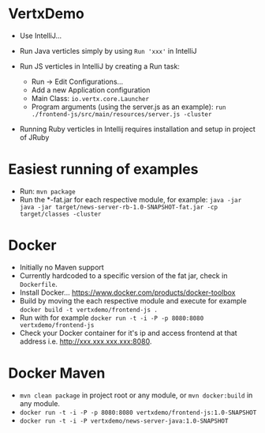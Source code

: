 # VertxDemo

* Use IntelliJ...

* Run Java verticles simply by using `Run 'xxx'` in IntelliJ

* Run JS verticles in IntelliJ by creating a Run task:
    - Run -> Edit Configurations...
    - Add a new Application configuration
    - Main Class: ```io.vertx.core.Launcher```
    - Program arguments (using the server.js as an example): ```run ./frontend-js/src/main/resources/server.js -cluster```
    
* Running Ruby verticles in Intellij requires installation and setup in project of JRuby
    
# Easiest running of examples
* Run: `mvn package`
* Run the *-fat.jar for each respective module, for example: 
`java -jar java -jar target/news-server-rb-1.0-SNAPSHOT-fat.jar -cp target/classes -cluster`  
  
# Docker
  * Initially no Maven support
  * Currently hardcoded to a specific version of the fat jar, check in `Dockerfile`.
  * Install Docker... <https://www.docker.com/products/docker-toolbox>
  * Build by moving the each respective module and execute for example `docker build -t vertxdemo/frontend-js .`
  * Run with for example `docker run -t -i -P -p 8080:8080 vertxdemo/frontend-js`
  * Check your Docker container for it's ip and access frontend at that address i.e. <http://xxx.xxx.xxx.xxx:8080>.
  
# Docker Maven
  * `mvn clean package` in project root or any module, or `mvn docker:build` in any module. 
  * `docker run -t -i -P -p 8080:8080 vertxdemo/frontend-js:1.0-SNAPSHOT`
  * `docker run -t -i -P vertxdemo/news-server-java:1.0-SNAPSHOT`